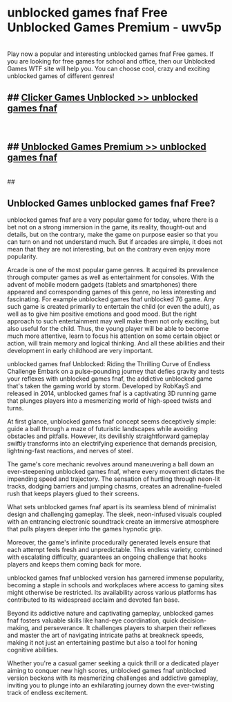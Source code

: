 # unblocked games fnaf Free Unblocked Games Premium - uwv5p <br>
<br>
Play now a popular and interesting unblocked games fnaf Free games. If you are looking for free games for school and office, then our Unblocked Games WTF site will help you. You can choose cool, crazy and exciting unblocked games of different genres!


## ##  [Clicker Games Unblocked >> unblocked games fnaf](http://freeplayer.one?title=unblocked_games_fnaf&ref=M1)
  <br>

##  ## [Unblocked Games Premium >> unblocked games fnaf](http://freeplayer.one?title=unblocked_games_fnaf&ref=M1)
  <br>
  ##



## Unblocked Games unblocked games fnaf Free?

unblocked games fnaf are a very popular game for today, where there is a bet not on a strong immersion in the game, its reality, thought-out and details, but on the contrary, make the game on purpose easier so that you can turn on and not understand much. But if arcades are simple, it does not mean that they are not interesting, but on the contrary even enjoy more popularity.

Arcade is one of the most popular game genres. It acquired its prevalence through computer games as well as entertainment for consoles. With the advent of mobile modern gadgets (tablets and smartphones) there appeared and corresponding games of this genre, no less interesting and fascinating. For example unblocked games fnaf unblocked 76 game. Any such game is created primarily to entertain the child (or even the adult), as well as to give him positive emotions and good mood. But the right approach to such entertainment may well make them not only exciting, but also useful for the child. Thus, the young player will be able to become much more attentive, learn to focus his attention on some certain object or action, will train memory and logical thinking. And all these abilities and their development in early childhood are very important.

unblocked games fnaf Unblocked: Riding the Thrilling Curve of Endless Challenge
Embark on a pulse-pounding journey that defies gravity and tests your reflexes with unblocked games fnaf, the addictive unblocked game that's taken the gaming world by storm. Developed by RobKayS and released in 2014, unblocked games fnaf is a captivating 3D running game that plunges players into a mesmerizing world of high-speed twists and turns.

At first glance, unblocked games fnaf concept seems deceptively simple: guide a ball through a maze of futuristic landscapes while avoiding obstacles and pitfalls. However, its devilishly straightforward gameplay swiftly transforms into an electrifying experience that demands precision, lightning-fast reactions, and nerves of steel.

The game's core mechanic revolves around maneuvering a ball down an ever-steepening unblocked games fnaf, where every movement dictates the impending speed and trajectory. The sensation of hurtling through neon-lit tracks, dodging barriers and jumping chasms, creates an adrenaline-fueled rush that keeps players glued to their screens.

What sets unblocked games fnaf apart is its seamless blend of minimalist design and challenging gameplay. The sleek, neon-infused visuals coupled with an entrancing electronic soundtrack create an immersive atmosphere that pulls players deeper into the games hypnotic grip.

Moreover, the game's infinite procedurally generated levels ensure that each attempt feels fresh and unpredictable. This endless variety, combined with escalating difficulty, guarantees an ongoing challenge that hooks players and keeps them coming back for more.

unblocked games fnaf unblocked version has garnered immense popularity, becoming a staple in schools and workplaces where access to gaming sites might otherwise be restricted. Its availability across various platforms has contributed to its widespread acclaim and devoted fan base.

Beyond its addictive nature and captivating gameplay, unblocked games fnaf fosters valuable skills like hand-eye coordination, quick decision-making, and perseverance. It challenges players to sharpen their reflexes and master the art of navigating intricate paths at breakneck speeds, making it not just an entertaining pastime but also a tool for honing cognitive abilities.

Whether you're a casual gamer seeking a quick thrill or a dedicated player aiming to conquer new high scores, unblocked games fnaf unblocked version beckons with its mesmerizing challenges and addictive gameplay, inviting you to plunge into an exhilarating journey down the ever-twisting track of endless excitement.